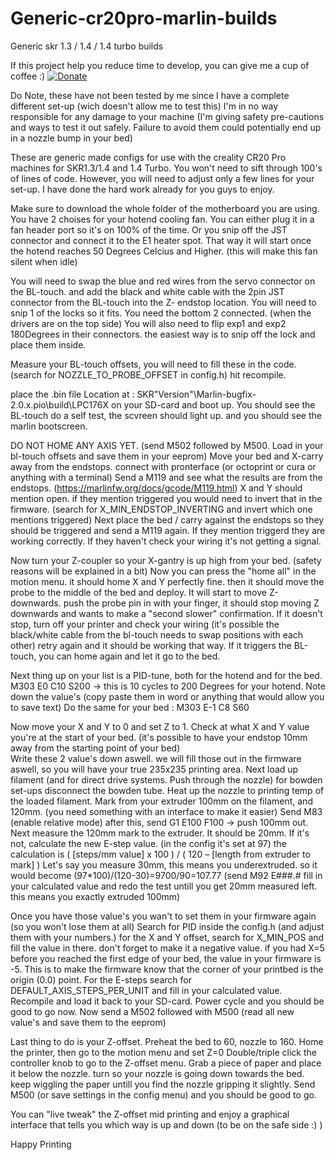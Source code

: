 # Generic-cr20pro-marlin-builds
Generic skr 1.3 / 1.4 / 1.4 turbo builds

If this project help you reduce time to develop, you can give me a cup of coffee :)
[![Donate](https://img.shields.io/badge/Donate-PayPal-green.svg)](https://paypal.me/JDassen)

Do Note, these have not been tested by me since I have a complete different set-up (wich doesn't allow me to test this) 
I'm in no way responsible for any damage to your machine (I'm giving safety pre-cautions and ways to test it out safely. Failure to avoid them could potentially end up in a nozzle bump in your bed)

These are generic made configs for use with the creality CR20 Pro machines for SKR1.3/1.4 and 1.4 Turbo.
You won't need to sift through 100's of lines of code.
However, you will need to adjust only a few lines for your set-up. I have done the hard work already for you guys to enjoy.

Make sure to download the whole folder of the motherboard you are using.
You have 2 choises for your hotend cooling fan. You can either plug it in a fan header port so it's on 100% of the time. Or you snip off the JST connector and connect it to the E1 heater spot.
That way it will start once the hotend reaches 50 Degrees Celcius and Higher. (this will make this fan silent when idle)

You will need to swap the blue and red wires from the servo connector on the BL-touch. and add the black and white cable with the 2pin JST connector from the BL-touch into the Z- endstop location.
You will need to snip 1 of the locks so it fits. You need the bottom 2 connected. (when the drivers are on the top side) 
You will also need to flip exp1 and exp2 180Degrees in their connectors. the easiest way is to snip off the lock and place them inside.

Measure your BL-touch offsets, you will need to fill these in the code. (search for NOZZLE_TO_PROBE_OFFSET in config.h) hit recompile.

place the .bin file Location at : SKR"Version"\Marlin-bugfix-2.0.x\.pio\build\LPC176X on your SD-card and boot up. 
You should see the BL-touch do a self test, the scvreen should light up. and you should see the marlin bootscreen.

DO NOT HOME ANY AXIS YET. (send M502 followed by M500. Load in your bl-touch offsets and save them in your eeprom)
Move your bed and X-carry away from the endstops. connect with pronterface (or octoprint or cura or anything with a terminal)
Send a M119 and see what the results are from the endstops. (https://marlinfw.org/docs/gcode/M119.html)
X and Y should mention open. if they mention triggered you would need to invert that in the firmware. (search for X_MIN_ENDSTOP_INVERTING and invert which one mentions triggered)
Next place the bed / carry against the endstops so they should be triggered and send a M119 again. If they mention triggerd they are working correctly. If they haven't check your wiring it's not getting a signal.

Now turn your Z-coupler so your X-gantry is up high from your bed. (safety reasons will be explained in a bit)
Now you can press the "home all" in the motion menu. it should home X and Y perfectly fine. then it should move the probe to the middle of the bed and deploy.
It will start to move Z-downwards. push the probe pin in with your finger, it should stop moving Z downwards and wants to make a "second slower" confirmation.
If it doesn't stop, turn off your printer and check your wiring (it's possible the black/white cable from the bl-touch needs to swap positions with each other)
retry again and it should be working that way.
If it triggers the BL-touch, you can home again and let it go to the bed.

Next thing up on your list is a PID-tune, both for the hotend and for the bed.
M303 E0 C10 S200 -> this is 10 cycles to 200 Degrees for your hotend. Note down the value's (copy paste them in word or anything that would allow you to save text)
Do the same for your bed : M303 E-1 C8 S60

Now move your X and Y to 0 and set Z to 1.
Check at what X and Y value you're at the start of your bed. (it's possible to have your endstop 10mm away from the starting point of your bed)\
Write these 2 value's down aswell. we will fill those out in the firmware aswell, so you will have your true 235x235 printing area.
Next load up filament (and for direct drive systems. Push through the nozzle) for bowden set-ups disconnect the bowden tube.
Heat up the nozzle to printing temp of the loaded filament. Mark from your extruder 100mm on the filament, and 120mm.
(you need something with an interface to make it easier)
Send M83 (enable relative mode) after this, send G1 E100 F100 -> push 100mm out. Next measure the 120mm mark to the extruder. It should be 20mm.
If it's not, calculate the new E-step value. (in the config it's set at 97) the calculation is ( [steps/mm value] x 100 ) / ( 120 – [length from extruder to mark] )
Let's say you measure 30mm, this means you underextruded. so it would become (97*100)/(120-30)=9700/90=107.77 (send  M92 E###.# fill in your calculated value and redo the test untill you get 20mm measured left. this means you exactly extruded 100mm)


Once you have those value's you wan't to set them in your firmware again (so you won't lose them at all)
Search for PID inside the config.h (and adjust them with your numbers.) 
for the X and Y offset, search for X_MIN_POS and fill the value in there. don't forget to make it a negative value. if you had X=5 before you reached the first edge of your bed, the value in your firmware is -5.
This is to make the firmware know that the corner of your printbed is the origin (0.0) point.
For the E-steps search for DEFAULT_AXIS_STEPS_PER_UNIT and fill in your calculated value. 
Recompile and load it back to your SD-card.
Power cycle and you should be good to go now.
Now send a M502 followed with M500 (read all new value's and save them to the eeprom)

Last thing to do is your Z-offset.
Preheat the bed to 60, nozzle to 160.
Home the printer, then go to the motion menu and set Z=0
Double/triple click the controller knob to go to the Z-offset menu.
Grab a piece of paper and place it below the nozzle. turn so your nozzle is going down towards the bed. keep wiggling the paper untill you find the nozzle gripping it slightly.
Send M500 (or save settings in the config menu) and you should be good to go.

You can "live tweak" the Z-offset mid printing and enjoy a graphical interface that tells you which way is up and down (to be on the safe side :) )

Happy Printing


